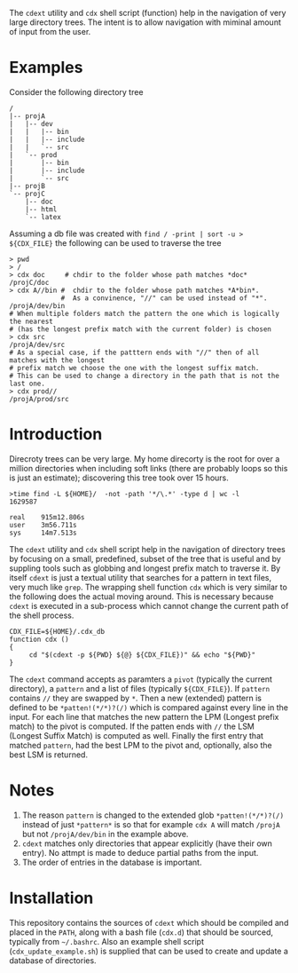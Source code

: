The `cdext` utility and `cdx` shell script (function) help in the navigation of very large directory trees. The intent is to allow navigation with miminal amount of input from the user.

# Examples
Consider the following directory tree 
```
/
|-- projA
|   |-- dev
|   |   |-- bin
|   |   |-- include
|   |   `-- src
|   `-- prod
|       |-- bin
|       |-- include
|       `-- src
|-- projB
`-- projC
    |-- doc
    |-- html
    `-- latex
```

Assuming a db file was created with `find / -print | sort -u > ${CDX_FILE}` the following can be used to traverse the tree
```
> pwd
> /
> cdx doc     # chdir to the folder whose path matches *doc* 
/projC/doc
> cdx A//bin #  chdir to the folder whose path matches *A*bin*. 
             #  As a convinence, "//" can be used instead of "*".
/projA/dev/bin
# When multiple folders match the pattern the one which is logically the nearest
# (has the longest prefix match with the current folder) is chosen
> cdx src   
/projA/dev/src
# As a special case, if the patttern ends with "//" then of all matches with the longest
# prefix match we choose the one with the longest suffix match.
# This can be used to change a directory in the path that is not the last one.
> cdx prod// 
/projA/prod/src
```
# Introduction
Direcroty trees can be very large. My home direcorty is the root for over a million directories when including soft links (there are probably loops so this is just an estimate); discovering this tree took over 15 hours.
```
>time find -L ${HOME}/  -not -path '*/\.*' -type d | wc -l
1629587

real    915m12.806s
user    3m56.711s
sys     14m7.513s
```
The `cdext` utility and `cdx` shell script help in the navigation of directory trees by focusing on a small, predefined, subset of the tree that is useful and by suppling tools such as globbing and longest prefix match to traverse it.  By itself `cdext` is just a textual utility that searches for a pattern in text files, very much like `grep`. The wrapping shell function `cdx` which is very similar to the following does the actual moving around. This is necessary because `cdext` is executed in a sub-process which cannot change the current path of the shell process.

```
CDX_FILE=${HOME}/.cdx_db
function cdx ()
{
     cd "$(cdext -p ${PWD} ${@} ${CDX_FILE})" && echo "${PWD}"
}
```
The `cdext` command accepts as paramters a `pivot` (typically the current directory), a  `pattern` and a list of files (typically `${CDX_FILE}`). If `pattern` contains `//` they are swapped by `*`. Then a new (extended) pattern is defined to be `*patten!(*/*)?(/)` which is compared against every line in the input. For each line that matches the new pattern the LPM (Longest prefix match) to the pivot is computed. If the patten ends with `//` the LSM (Longest Suffix Match) is computed as well. Finally the first entry that matched  `pattern`, had the best LPM to the pivot and, optionally, also the best LSM is returned.

# Notes
1. The reason `pattern` is  changed to the extended glob `*patten!(*/*)?(/)` instead of just `*pattern*` is so that for example `cdx A` will match `/projA` but not `/projA/dev/bin` in the example above.
1. `cdext` matches only directories that appear explicitly (have their own entry). No attmpt is made to deduce partial paths from the input.
1. The order of entries in the database is important.

# Installation
This repository contains the sources of `cdext` which should be compiled and placed in the `PATH`, along with a bash file (`cdx.d`) that should be sourced, typically from `~/.bashrc`. Also an example shell script (`cdx_update_example.sh`) is supplied that can be used to create and update a database of directories. 



